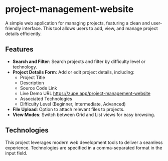 # project-management-website

A simple web application for managing projects, featuring a clean and user-friendly interface. This tool allows users to add, view, and manage project details efficiently.

## Features
- **Search and Filter**: Search projects and filter by difficulty level or technology.
- **Project Details Form**: Add or edit project details, including:
  - Project Title
  - Description
  - Source Code Link
  - Live Demo URL https://zupe.app/project-management-website
  - Associated Technologies
  - Difficulty Level (Beginner, Intermediate, Advanced)
- **File Upload**: Option to attach relevant files to projects.
- **View Modes**: Switch between Grid and List views for easy browsing.

## Technologies
This project leverages modern web development tools to deliver a seamless experience. Technologies are specified in a comma-separated format in the input field.
